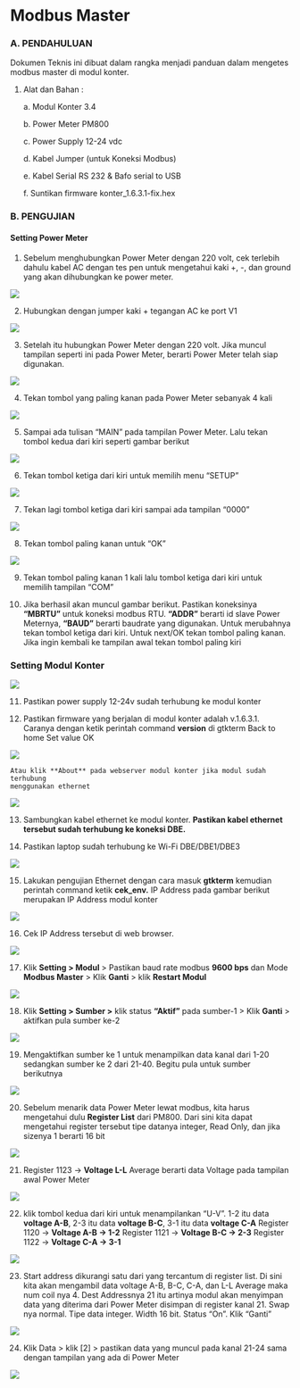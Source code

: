 # Modbus Master

### A. PENDAHULUAN

Dokumen Teknis ini dibuat dalam rangka menjadi panduan dalam
mengetes modbus master di modul konter.

1. Alat dan Bahan :

   a. Modul Konter 3.4

   b. Power Meter PM800

   c. Power Supply 12-24 vdc

   d. Kabel Jumper (untuk Koneksi Modbus)

   e. Kabel Serial RS 232 & Bafo serial to USB

   f. Suntikan firmware konter_1.6.3.1-fix.hex

### B. PENGUJIAN

#### Setting Power Meter

1. Sebelum menghubungkan Power Meter dengan 220 volt, cek terlebih dahulu
   kabel AC dengan tes pen untuk mengetahui kaki +, -, dan ground yang akan
   dihubungkan ke power meter.

![](media/mobmas.png)

2. Hubungkan dengan jumper kaki + tegangan AC ke port V1

![](media/mobmas2.png)

3. Setelah itu hubungkan Power Meter dengan 220 volt. Jika muncul tampilan
   seperti ini pada Power Meter, berarti Power Meter telah siap digunakan.

![](media/mobmas3.png)

4. Tekan tombol yang paling kanan pada Power Meter sebanyak 4 kali

![](media/mobmas4.png)

5. Sampai ada tulisan “MAIN” pada tampilan Power Meter. Lalu tekan tombol
   kedua dari kiri seperti gambar berikut

![](media/mobmas5.png)

6. Tekan tombol ketiga dari kiri untuk memilih menu “SETUP”

![](media/mobmas6.png)

7. Tekan lagi tombol ketiga dari kiri sampai ada tampilan “0000”

![](media/mobmas7.png)

8. Tekan tombol paling kanan untuk “OK”

![](media/mobmas8.png)

9. Tekan tombol paling kanan 1 kali lalu tombol ketiga dari kiri untuk memilih
   tampilan “COM”

10) Jika berhasil akan muncul gambar berikut. Pastikan koneksinya
    **“MBRTU”** untuk koneksi modbus RTU. **“ADDR”** berarti id slave Power
    Meternya, **“BAUD”** berarti baudrate yang digunakan. Untuk merubahnya
    tekan tombol ketiga dari kiri. Untuk next/OK tekan tombol paling kanan.
    Jika ingin kembali ke tampilan awal tekan tombol paling kiri

### Setting Modul Konter

![](media/mobmas9.png)

11. Pastikan power supply 12-24v sudah terhubung ke modul konter

12. Pastikan firmware yang berjalan di modul konter adalah v.1.6.3.1.
    Caranya dengan ketik perintah command **version** di gtkterm
    Back to home Set value OK

![](media/mobmas10.png)

    Atau klik **About** pada webserver modul konter jika modul sudah terhubung
    menggunakan ethernet

![](media/mobmas11.png)

13. Sambungkan kabel ethernet ke modul konter. **Pastikan kabel ethernet**
    **tersebut sudah terhubung ke koneksi DBE.**

14. Pastikan laptop sudah terhubung ke Wi-Fi DBE/DBE1/DBE3

![](media/mobmas12.png)

15. Lakukan pengujian Ethernet dengan cara masuk **gtkterm** kemudian
    perintah command ketik **cek_env.** IP Address pada gambar berikut
    merupakan IP Address modul konter

![](media/mobmas13.png)

16. Cek IP Address tersebut di web browser.

![](media/mobmas14.png)

17. Klik **Setting > Modul** > Pastikan baud rate modbus **9600 bps** dan Mode
    **Modbus Master** > Klik **Ganti** > klik **Restart Modul**

![](media/mobmas15.png)

18. Klik **Setting > Sumber >** klik status **“Aktif”** pada sumber-1 > Klik **Ganti** >
    aktifkan pula sumber ke-2

![](media/mobmas16.png)

19. Mengaktifkan sumber ke 1 untuk menampilkan data kanal dari 1-20
    sedangkan sumber ke 2 dari 21-40. Begitu pula untuk sumber berikutnya

![](media/mobmas17.png)

20. Sebelum menarik data Power Meter lewat modbus, kita harus mengetahui
    dulu **Register List** dari PM800. Dari sini kita dapat mengetahui register
    tersebut tipe datanya integer, Read Only, dan jika sizenya 1 berarti 16 bit

![](media/mobmas18.png)

21. Register 1123 → **Voltage L-L** Average berarti data Voltage pada
    tampilan awal Power Meter

![](media/mobmas19.png)

22. klik tombol kedua dari kiri untuk menampilankan “U-V”. 1-2 itu data
    **voltage A-B**, 2-3 itu data **voltage B-C**, 3-1 itu data **voltage C-A**
    Register 1120 → **Voltage A-B → 1-2**
    Register 1121 → **Voltage B-C → 2-3**
    Register 1122 → **Voltage C-A → 3-1**

![](media/mobmas20.png)

23. Start address dikurangi satu dari yang tercantum di register list. Di sini
    kita akan mengambil data voltage A-B, B-C, C-A, dan L-L Average maka num
    coil nya 4. Dest Addressnya 21 itu artinya modul akan menyimpan data yang
    diterima dari Power Meter disimpan di register kanal 21. Swap nya normal.
    Tipe data integer. Width 16 bit. Status “On”. Klik “Ganti”

![](media/mobmas21.png)

24. Klik Data > klik [2] > pastikan data yang muncul pada kanal 21-24 sama
    dengan tampilan yang ada di Power Meter

![](media/mobmas22.png)
